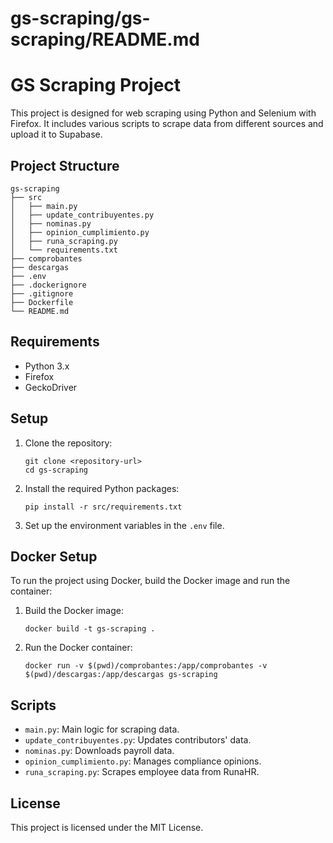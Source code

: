 # gs-scraping/gs-scraping/README.md

# GS Scraping Project

This project is designed for web scraping using Python and Selenium with Firefox. It includes various scripts to scrape data from different sources and upload it to Supabase.

## Project Structure

```
gs-scraping
├── src
│   ├── main.py
│   ├── update_contribuyentes.py
│   ├── nominas.py
│   ├── opinion_cumplimiento.py
│   ├── runa_scraping.py
│   └── requirements.txt
├── comprobantes
├── descargas
├── .env
├── .dockerignore
├── .gitignore
├── Dockerfile
└── README.md
```

## Requirements

- Python 3.x
- Firefox
- GeckoDriver

## Setup

1. Clone the repository:
   ```
   git clone <repository-url>
   cd gs-scraping
   ```

2. Install the required Python packages:
   ```
   pip install -r src/requirements.txt
   ```

3. Set up the environment variables in the `.env` file.

## Docker Setup

To run the project using Docker, build the Docker image and run the container:

1. Build the Docker image:
   ```
   docker build -t gs-scraping .
   ```

2. Run the Docker container:
   ```
   docker run -v $(pwd)/comprobantes:/app/comprobantes -v $(pwd)/descargas:/app/descargas gs-scraping
   ```

## Scripts

- `main.py`: Main logic for scraping data.
- `update_contribuyentes.py`: Updates contributors' data.
- `nominas.py`: Downloads payroll data.
- `opinion_cumplimiento.py`: Manages compliance opinions.
- `runa_scraping.py`: Scrapes employee data from RunaHR.

## License

This project is licensed under the MIT License.